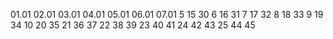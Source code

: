 01.01
02.01
03.01
04.01
05.01
06.01
07.01
5 15 30
6 16 31
7 17 32
8 18 33
9 19 34
10 20 35
21 36 37
22 38 39
23 40 41
24 42 43
25 44 45
